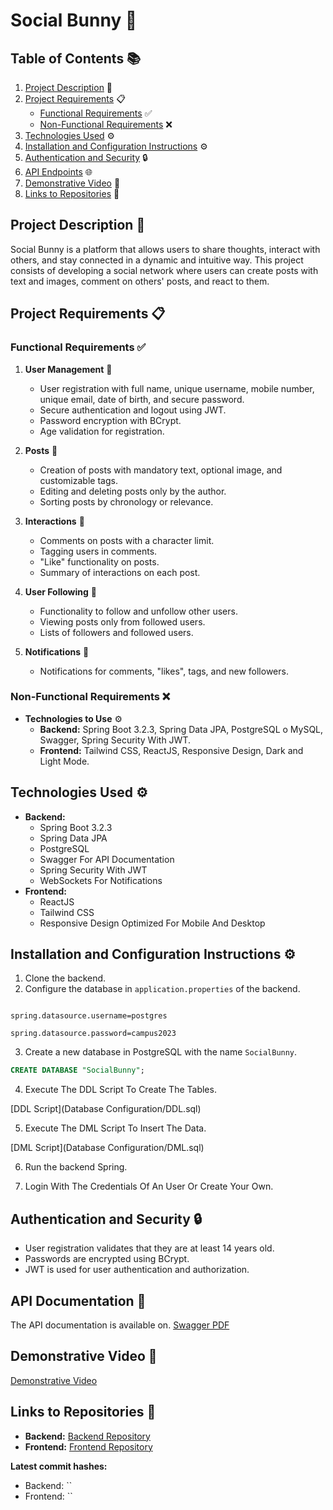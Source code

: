 # Social Bunny 🐰

## Table of Contents 📚
1. [Project Description](#project-description-) 📝
2. [Project Requirements](#project-requirements-) 📋
   - [Functional Requirements](#functional-requirements-) ✅
   - [Non-Functional Requirements](#non-functional-requirements-) ❌
3. [Technologies Used](#technologies-used-) ⚙️
4. [Installation and Configuration Instructions](#installation-and-configuration-instructions-) ⚙️
5. [Authentication and Security](#authentication-and-security-) 🔒
6. [API Endpoints](#api-endpoints-) 🌐
7. [Demonstrative Video](#demonstrative-video-) 🎥
8. [Links to Repositories](#links-to-repositories-) 🔗

## Project Description 📝
Social Bunny is a platform that allows users to share thoughts, interact with others, and stay connected in a dynamic and intuitive way. This project consists of developing a social network where users can create posts with text and images, comment on others' posts, and react to them. 

## Project Requirements 📋

### Functional Requirements ✅
1. **User Management** 👤
   - User registration with full name, unique username, mobile number, unique email, date of birth, and secure password.
   - Secure authentication and logout using JWT.
   - Password encryption with BCrypt.
   - Age validation for registration.

2. **Posts** 📝
   - Creation of posts with mandatory text, optional image, and customizable tags.
   - Editing and deleting posts only by the author.
   - Sorting posts by chronology or relevance.

3. **Interactions** 💬
   - Comments on posts with a character limit.
   - Tagging users in comments.
   - "Like" functionality on posts.
   - Summary of interactions on each post.

4. **User Following** 👥
   - Functionality to follow and unfollow other users.
   - Viewing posts only from followed users.
   - Lists of followers and followed users.

5. **Notifications** 🔔
   - Notifications for comments, "likes", tags, and new followers.

### Non-Functional Requirements ❌
- **Technologies to Use** ⚙️
  - **Backend:** Spring Boot 3.2.3, Spring Data JPA, PostgreSQL o MySQL, Swagger, Spring Security With JWT.
  - **Frontend:** Tailwind CSS, ReactJS, Responsive Design, Dark and Light Mode.

## Technologies Used ⚙️
- **Backend:** 
  - Spring Boot 3.2.3
  - Spring Data JPA
  - PostgreSQL
  - Swagger For API Documentation
  - Spring Security With JWT
  - WebSockets For Notifications
- **Frontend:** 
  - ReactJS
  - Tailwind CSS
  - Responsive Design Optimized For Mobile And Desktop

## Installation and Configuration Instructions ⚙️
1. Clone the backend.
2. Configure the database in `application.properties` of the backend.

```properties

spring.datasource.username=postgres

spring.datasource.password=campus2023

```

3. Create a new database in PostgreSQL with the name `SocialBunny`.

```sql
CREATE DATABASE "SocialBunny";
```	

4. Execute The DDL Script To Create The Tables.

[DDL Script](Database Configuration/DDL.sql)

5. Execute The DML Script To Insert The Data.

[DML Script](Database Configuration/DML.sql)

6. Run the backend Spring.

7. Login With The Credentials Of An User Or Create Your Own.

## Authentication and Security 🔒
- User registration validates that they are at least 14 years old.
- Passwords are encrypted using BCrypt.
- JWT is used for user authentication and authorization.

## API Documentation 📖
The API documentation is available on.
[Swagger PDF](DocumentationAssets/Social%20Bunny%20Api%20Documentation.pdf)

## Demonstrative Video 🎥
[Demonstrative Video](https://drive.google.com/drive/folders/1QG8rMr4tZQtxQQ-728NkrRv84p94TPoh?usp=sharing)

## Links to Repositories 🔗
- **Backend:** [Backend Repository](https://github.com/JuanJTorresB/Social-Bunny-Project-Back.git)
- **Frontend:** [Frontend Repository](https://github.com/JuanJTorresB/Social-Bunny-Project-Front.git)

**Latest commit hashes:**
- Backend: ``
- Frontend: ``
